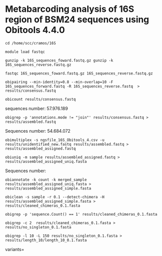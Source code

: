# Metabarcoding analysis of 16S region of BSM24 sequences using Obitools 4.4.0 

`cd /home/scc/cramos/16S`

`module load fastqc`

`gunzip -k 16S_sequences_foward.fastq.gz gunzip -k 16S_sequences_reverse.fastq.gz`

`fastqc 16S_sequences_foward.fastq.gz 16S_sequences_reverse.fastq.gz`

`obipairing --min-identity=0.8 --min-overlap=10 -F 16S_sequences_forward.fastq -R 16S_sequences_reverse.fastq  > results/consensus.fastq`

`obicount results/consensus.fastq`

sequences number: 57.976.189 

`obigrep -p 'annotations.mode != "join"' results/consensus.fastq > results/assembled.fastq`

Sequences number: 54.684.072

`obimultiplex -s ngsfile_16S_Obitools_4.csv -u results/unidentified_new.fastq results/assembled.fastq > results/assembled_assigned.fastq`


`obiuniq -m sample results/assembled_assigned.fastq > results/assembled_assigned_uniq.fasta`

Sequences number:


`obiannotate -k count -k merged_sample results/assembled_assigned_uniq.fasta > results/assembled_assigned_simple.fasta`


`obiclean -s sample -r 0.1 --detect-chimera -H results/assembled_assigned_simple.fasta > results/cleaned_chimeras_0.1.fasta`

`obigrep -p 'sequence.Count() == 1' results/cleaned_chimeras_0.1.fasta`


`obigrep -c 2  results/cleaned_chimeras_0.1.fasta > results/no_singleton_0.1.fasta`

`obigrep -l 10 -L 150 results/no_singleton_0.1.fasta > results/length_10/length_10_0.1.fasta`

variants= 



